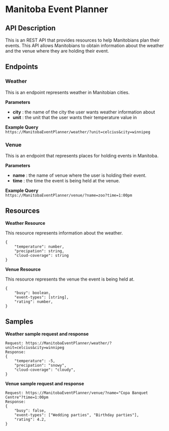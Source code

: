 # **Manitoba Event Planner**

## **API Description**
This is an REST API that provides resources to help Manitobians plan their events. This API allows Manitobians to obtain information about the weather and the venue where they are holding their event.  

## **Endpoints**

### **Weather**  
This is an endpoint represents weather in Manitobian cities.  

**Parameters**
- **city** : the name of the city the user wants weather information about  
- **unit** : the unit that the user wants their temperature value in  

**Example Query**  
`https://ManitobaEventPlanner/weather/?unit=celcius&city=winnipeg`

### **Venue**  
This is an endpoint that represents places for holding events in Manitoba.
  
**Parameters**
- **name** : the name of venue where the user is holding their event.  
- **time** : the time the event is being held at the venue.  

**Example Query**  
`https://ManitobaEventPlanner/venue/?name=zoo?time=1:00pm`

## Resources

**Weather Resource**  

This resource represents information about the weather.
```
{  
    "temperature": number,
    "precipation": string,
    "cloud-coverage": string
}  
```

**Venue Resource**  

This resource represents the venue the event is being held at.
```
{
    "busy": boolean,
    "event-types": [string],
    "rating": number,
}
```

## Samples
**Weather sample request and response**
```
Request: https://ManitobaEventPlanner/weather/?unit=celcius&city=winnipeg
Response: 
{  
    "temperature": -5,
    "precipation": "snowy",
    "cloud-coverage": "cloudy",
}  
```

**Venue sample request and response**
```
Request: https://ManitobaEventPlanner/venue/?name="Copa Banquet Centre"?time=1:00pm
Response: 
{
    "busy": false,
    "event-types": ["Wedding parties", "Birthday parties"],
    "rating": 4.2,
}
```

